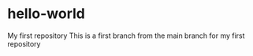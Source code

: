 # hello-world
My first repository
This is a first branch from the main branch for my first repository 
